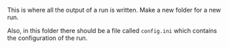 This is where all the output of a run is written.
Make a new folder for a new run.

Also, in this folder there should be a file called `config.ini` which contains the configuration of the run.
